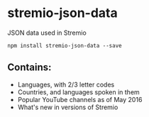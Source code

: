 # stremio-json-data
JSON data used in Stremio

```
npm install stremio-json-data --save
```


## Contains:

* Languages, with 2/3 letter codes
* Countries, and languages spoken in them
* Popular YouTube channels as of May 2016
* What's new in versions of Stremio
